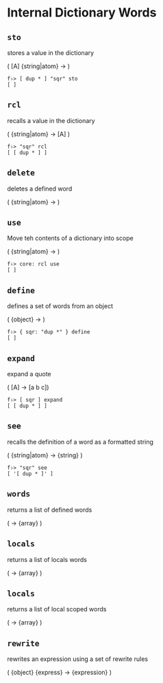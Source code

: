 # Internal Dictionary Words

## `sto`
stores a value in the dictionary

( [A] {string|atom} -> )

```
f♭> [ dup * ] "sqr" sto
[ ]
```

## `rcl`
recalls a value in the dictionary

( {string|atom} -> [A] )

```
f♭> "sqr" rcl
[ [ dup * ] ]
```

## `delete`
deletes a defined word

( {string|atom} -> )

## `use`

Move teh contents of a dictionary into scope

( {string|atom} -> )

```
f♭> core: rcl use
[ ]
```

## `define`
defines a set of words from an object

( {object} -> )

```
f♭> { sqr: "dup *" } define
[ ]
```

## `expand`
expand a quote

( [A] -> [a b c])

```
f♭> [ sqr ] expand
[ [ dup * ] ]
```

## `see`
recalls the definition of a word as a formatted string

( {string|atom} -> {string} )

```
f♭> "sqr" see
[ '[ dup * ]' ]
```

## `words`
returns a list of defined words

( -> {array} )

## `locals`
returns a list of locals words

( -> {array} )

## `locals`
returns a list of local scoped words

( -> {array} )

## `rewrite`
rewrites an expression using a set of rewrite rules

( {object} {express} -> {expression} )
